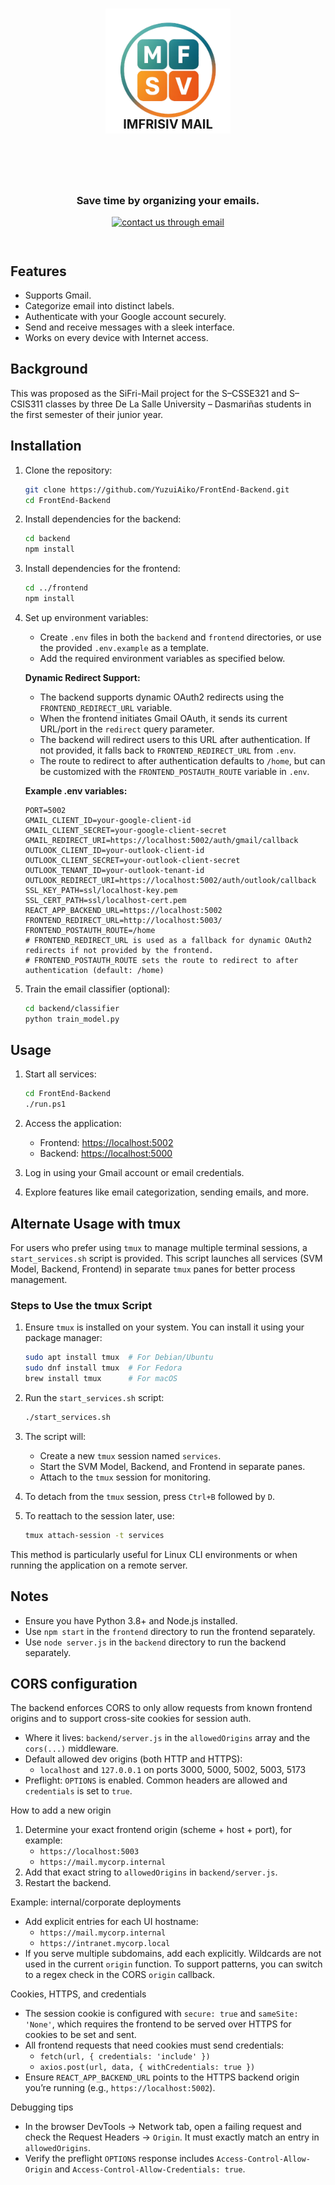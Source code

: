 <h1><center>
<img src="./frontend/src/assets/imfrisiv.png" alt="Imfrisiv Mail" width="200">
<div style="position:relative;top:-1.5em;margin-bottom:0em;font-variant:all-small-caps;">Imfrisiv Mail</div>
</center></h1>

<div style="padding:1em;"><center>
<h3>Save time by organizing your emails.</h3>
<p>
  <a href="mailto:ilp0824@dlsud.edu.ph?cc=fcc2386@dlsud.edu.ph,stn0169@dlsud.edu.ph"><img src="https://img.shields.io/badge/contact_us_via-email-mediumvioletred.svg" alt="contact us through email"></a>
</p>
</center></div>

## Features

- Supports Gmail.
- Categorize email into distinct labels.
- Authenticate with your Google account securely.
- Send and receive messages with a sleek interface.
- Works on every device with Internet access.

## Background

This was proposed as the SiFri-Mail project for the S–CSSE321 and S–CSIS311 classes by three De La Salle University – Dasmariñas students in the first semester of their junior year.

## Installation

1. Clone the repository:
   ```bash
   git clone https://github.com/YuzuiAiko/FrontEnd-Backend.git
   cd FrontEnd-Backend
   ```

2. Install dependencies for the backend:
   ```bash
   cd backend
   npm install
   ```

3. Install dependencies for the frontend:
   ```bash
   cd ../frontend
   npm install
   ```

4. Set up environment variables:
   - Create `.env` files in both the `backend` and `frontend` directories, or use the provided `.env.example` as a template.
   - Add the required environment variables as specified below.

   **Dynamic Redirect Support:**
   - The backend supports dynamic OAuth2 redirects using the `FRONTEND_REDIRECT_URL` variable.
   - When the frontend initiates Gmail OAuth, it sends its current URL/port in the `redirect` query parameter.
   - The backend will redirect users to this URL after authentication. If not provided, it falls back to `FRONTEND_REDIRECT_URL` from `.env`.
   - The route to redirect to after authentication defaults to `/home`, but can be customized with the `FRONTEND_POSTAUTH_ROUTE` variable in `.env`.

   **Example .env variables:**
   ```env
   PORT=5002
   GMAIL_CLIENT_ID=your-google-client-id
   GMAIL_CLIENT_SECRET=your-google-client-secret
   GMAIL_REDIRECT_URI=https://localhost:5002/auth/gmail/callback
   OUTLOOK_CLIENT_ID=your-outlook-client-id
   OUTLOOK_CLIENT_SECRET=your-outlook-client-secret
   OUTLOOK_TENANT_ID=your-outlook-tenant-id
   OUTLOOK_REDIRECT_URI=https://localhost:5002/auth/outlook/callback
   SSL_KEY_PATH=ssl/localhost-key.pem
   SSL_CERT_PATH=ssl/localhost-cert.pem
   REACT_APP_BACKEND_URL=https://localhost:5002
   FRONTEND_REDIRECT_URL=http://localhost:5003/
   FRONTEND_POSTAUTH_ROUTE=/home
   # FRONTEND_REDIRECT_URL is used as a fallback for dynamic OAuth2 redirects if not provided by the frontend.
   # FRONTEND_POSTAUTH_ROUTE sets the route to redirect to after authentication (default: /home)
   ```

5. Train the email classifier (optional):
   ```bash
   cd backend/classifier
   python train_model.py
   ```

## Usage

1. Start all services:
   ```bash
   cd FrontEnd-Backend
   ./run.ps1
   ```

2. Access the application:
   - Frontend: [https://localhost:5002](https://localhost:5002)
   - Backend: [https://localhost:5000](https://localhost:5000)

3. Log in using your Gmail account or email credentials.

4. Explore features like email categorization, sending emails, and more.

## Alternate Usage with tmux

For users who prefer using `tmux` to manage multiple terminal sessions, a `start_services.sh` script is provided. This script launches all services (SVM Model, Backend, Frontend) in separate `tmux` panes for better process management.

### Steps to Use the tmux Script

1. Ensure `tmux` is installed on your system. You can install it using your package manager:
   ```bash
   sudo apt install tmux  # For Debian/Ubuntu
   sudo dnf install tmux  # For Fedora
   brew install tmux      # For macOS
   ```

2. Run the `start_services.sh` script:
   ```bash
   ./start_services.sh
   ```

3. The script will:
   - Create a new `tmux` session named `services`.
   - Start the SVM Model, Backend, and Frontend in separate panes.
   - Attach to the `tmux` session for monitoring.

4. To detach from the `tmux` session, press `Ctrl+B` followed by `D`.

5. To reattach to the session later, use:
   ```bash
   tmux attach-session -t services
   ```

This method is particularly useful for Linux CLI environments or when running the application on a remote server.

## Notes

- Ensure you have Python 3.8+ and Node.js installed.
- Use `npm start` in the `frontend` directory to run the frontend separately.
- Use `node server.js` in the `backend` directory to run the backend separately.

## CORS configuration

The backend enforces CORS to only allow requests from known frontend origins and to support cross-site cookies for session auth.

- Where it lives: `backend/server.js` in the `allowedOrigins` array and the `cors(...)` middleware.
- Default allowed dev origins (both HTTP and HTTPS):
  - `localhost` and `127.0.0.1` on ports 3000, 5000, 5002, 5003, 5173
- Preflight: `OPTIONS` is enabled. Common headers are allowed and `credentials` is set to `true`.

How to add a new origin
1) Determine your exact frontend origin (scheme + host + port), for example:
   - `https://localhost:5003`
   - `https://mail.mycorp.internal`
2) Add that exact string to `allowedOrigins` in `backend/server.js`.
3) Restart the backend.

Example: internal/corporate deployments
- Add explicit entries for each UI hostname:
  - `https://mail.mycorp.internal`
  - `https://intranet.mycorp.local`
- If you serve multiple subdomains, add each explicitly. Wildcards are not used in the current `origin` function. To support patterns, you can switch to a regex check in the CORS `origin` callback.

Cookies, HTTPS, and credentials
- The session cookie is configured with `secure: true` and `sameSite: 'None'`, which requires the frontend to be served over HTTPS for cookies to be set and sent.
- All frontend requests that need cookies must send credentials:
  - `fetch(url, { credentials: 'include' })`
  - `axios.post(url, data, { withCredentials: true })`
- Ensure `REACT_APP_BACKEND_URL` points to the HTTPS backend origin you’re running (e.g., `https://localhost:5002`).

Debugging tips
- In the browser DevTools → Network tab, open a failing request and check the Request Headers → `Origin`. It must exactly match an entry in `allowedOrigins`.
- Verify the preflight `OPTIONS` response includes `Access-Control-Allow-Origin` and `Access-Control-Allow-Credentials: true`.